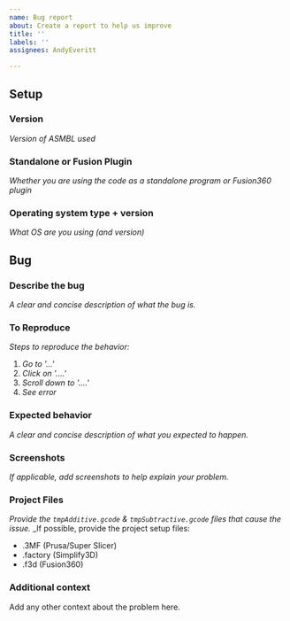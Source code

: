 ```yaml
---
name: Bug report
about: Create a report to help us improve
title: ''
labels: ''
assignees: AndyEveritt

---
```


## Setup

### Version
_Version of ASMBL used_

### Standalone or Fusion Plugin
_Whether you are using the code as a standalone program or Fusion360 plugin_

### Operating system type + version
_What OS are you using (and version)_

## Bug

### Describe the bug
_A clear and concise description of what the bug is._

### To Reproduce
_Steps to reproduce the behavior:_
1. _Go to '...'_
2. _Click on '....'_
3. _Scroll down to '....'_
4. _See error_

### Expected behavior
_A clear and concise description of what you expected to happen._

### Screenshots
_If applicable, add screenshots to help explain your problem._

### Project Files
_Provide the `tmpAdditive.gcode` & `tmpSubtractive.gcode` files that cause the issue._
_If possible, provide the project setup files:
  - .3MF (Prusa/Super Slicer)
  - .factory (Simplify3D)
  - .f3d (Fusion360)

### Additional context
Add any other context about the problem here.
